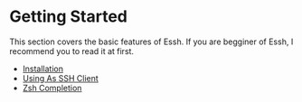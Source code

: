 # Getting Started

This section covers the basic features of Essh. If you are begginer of Essh, I recommend you to read it at first.

* [Installation](getting-started_installation.md)
* [Using As SSH Client](getting-started_using-as-ssh-client.md)
* [Zsh Completion](getting-started_zsh-completion.md)
